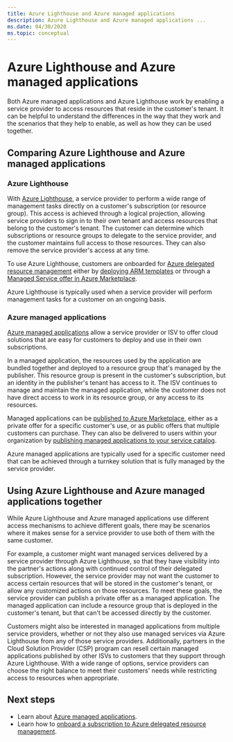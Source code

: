 ```yaml
---
title: Azure Lighthouse and Azure managed applications
description: Azure Lighthouse and Azure managed applications ... 
ms.date: 04/30/2020
ms.topic: conceptual
---
```


# Azure Lighthouse and Azure managed applications

Both Azure managed applications and Azure Lighthouse work by enabling a service provider to access resources that reside in the customer's tenant. It can be helpful to understand the differences in the way that they work and the scenarios that they help to enable, as well as how they can be used together.

## Comparing Azure Lighthouse and Azure managed applications

### Azure Lighthouse

With [Azure Lighthouse](../overview.md), a service provider to perform a wide range of management tasks directly on a customer's subscription (or resource group). This access is achieved through a logical projection, allowing service providers to sign in to their own tenant and access resources that belong to the customer's tenant. The customer can determine which subscriptions or resource groups to delegate to the service provider, and the customer maintains full access to those resources. They can also remove the service provider's access at any time.

To use Azure Lighthouse, customers are onboarded for [Azure delegated resource management](azure-delegated-resource-management.md) either by [deploying ARM templates](../how-to/onboard-customer.md) or through a [Managed Service offer in  Azure Marketplace](managed-services-offers.md).

Azure Lighthouse is typically used when a service provider will perform management tasks for a customer on an ongoing basis.

### Azure managed applications

[Azure managed applications](../../azure-resource-manager/managed-applications/overview.md) allow a service provider or ISV to offer cloud solutions that are easy for customers to deploy and use in their own subscriptions.

In a managed application, the resources used by the application are bundled together and deployed to a resource group that's managed by the publisher. This resource group is present in the customer's subscription, but an identity in the publisher's tenant has access to it. The ISV continues to manage and maintain the managed application, while the customer does not have direct access to work in its resource group, or any access to its resources.

Managed applications can be [published to Azure Marketplace](../../azure-resource-manager/managed-applications/publish-marketplace-app.md), either as a private offer for a specific customer's use, or as public offers that multiple customers can purchase. They can also be delivered to users within your organization by [publishing managed applications to your service catalog](../../azure-resource-manager/managed-applications/publish-service-catalog-app.md).

Azure managed applications are typically used for a specific customer need that can be achieved through a turnkey solution that is fully managed by the service provider.

## Using Azure Lighthouse and Azure managed applications together

While Azure Lighthouse and Azure managed applications use different access mechanisms to achieve different goals, there may be scenarios where it makes sense for a service provider to use both of them with the same customer.

For example, a customer might want managed services delivered by a service provider through Azure Lighthouse, so that they have visibility into the partner's actions along with continued control of their delegated subscription. However, the service provider may not want the customer to access certain resources that will be stored in the customer's tenant, or allow any customized actions on those resources. To meet these goals, the service provider can publish a private offer as a managed application. The managed application can include a resource group that is deployed in the customer's tenant, but that can't be accessed directly by the customer.

Customers might also be interested in managed applications from multiple service providers, whether or not they also use managed services via Azure Lighthouse from any of those service providers. Additionally, partners in the Cloud Solution Provider (CSP) program can resell certain managed applications published by other ISVs to customers that they support through Azure Lighthouse. With a wide range of options, service providers can choose the right balance to meet their customers' needs while restricting access to resources when appropriate.

## Next steps

- Learn about [Azure managed applications](../../azure-resource-manager/managed-applications/overview.md).
- Learn how to [onboard a subscription to Azure delegated resource management](../how-to/onboard-customer.md).
